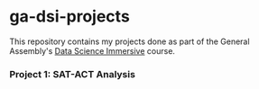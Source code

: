 # ga-dsi-projects
This repository contains my projects done as part of the General Assembly's [Data Science Immersive](https://generalassemb.ly/education/data-science-immersive/singapore) course.

### Project 1: SAT-ACT Analysis


